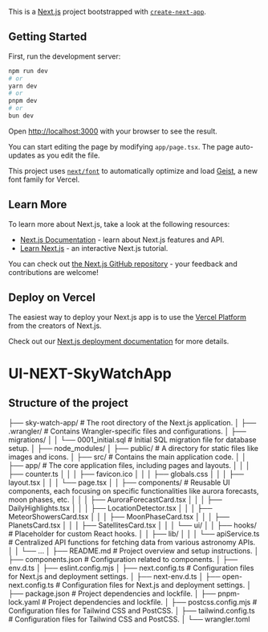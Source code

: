 This is a [Next.js](https://nextjs.org) project bootstrapped with [`create-next-app`](https://nextjs.org/docs/app/api-reference/cli/create-next-app).

## Getting Started

First, run the development server:

```bash
npm run dev
# or
yarn dev
# or
pnpm dev
# or
bun dev
```

Open [http://localhost:3000](http://localhost:3000) with your browser to see the result.

You can start editing the page by modifying `app/page.tsx`. The page auto-updates as you edit the file.

This project uses [`next/font`](https://nextjs.org/docs/app/building-your-application/optimizing/fonts) to automatically optimize and load [Geist](https://vercel.com/font), a new font family for Vercel.

## Learn More

To learn more about Next.js, take a look at the following resources:

- [Next.js Documentation](https://nextjs.org/docs) - learn about Next.js features and API.
- [Learn Next.js](https://nextjs.org/learn) - an interactive Next.js tutorial.

You can check out [the Next.js GitHub repository](https://github.com/vercel/next.js) - your feedback and contributions are welcome!

## Deploy on Vercel

The easiest way to deploy your Next.js app is to use the [Vercel Platform](https://vercel.com/new?utm_medium=default-template&filter=next.js&utm_source=create-next-app&utm_campaign=create-next-app-readme) from the creators of Next.js.

Check out our [Next.js deployment documentation](https://nextjs.org/docs/app/building-your-application/deploying) for more details.
# UI-NEXT-SkyWatchApp


## Structure of the project

├── sky-watch-app/              # The root directory of the Next.js application.
│   ├── .wrangler/              # Contains Wrangler-specific files and configurations.
│   ├── migrations/
│   │   └── 0001_initial.sql    # Initial SQL migration file for database setup.
│   ├── node_modules/
│   ├── public/                 # A directory for static files like images and icons.
│   ├── src/                    # Contains the main application code.
│   │   ├── app/                # The core application files, including pages and layouts.
│   │   │   ├── counter.ts
│   │   │   ├── favicon.ico
│   │   │   ├── globals.css
│   │   │   ├── layout.tsx
│   │   │   └── page.tsx
│   │   ├── components/         # Reusable UI components, each focusing on specific functionalities like aurora forecasts, moon phases, etc.
│   │   │   ├── AuroraForecastCard.tsx
│   │   │   ├── DailyHighlights.tsx
│   │   │   ├── LocationDetector.tsx
│   │   │   ├── MeteorShowersCard.tsx
│   │   │   ├── MoonPhaseCard.tsx
│   │   │   ├── PlanetsCard.tsx
│   │   │   ├── SatellitesCard.tsx
│   │   │   └── ui/
│   │   ├── hooks/              # Placeholder for custom React hooks.
│   │   ├── lib/
│   │   │   └── apiService.ts   # Centralized API functions for fetching data from various astronomy APIs.
│   │   └── ...
│   ├── README.md               # Project overview and setup instructions.
│   ├── components.json         # Configuration related to components.
│   ├── env.d.ts
│   ├── eslint.config.mjs
│   ├── next.config.ts          # Configuration files for Next.js and deployment settings.
│   ├── next-env.d.ts
│   ├── open-next.config.ts     # Configuration files for Next.js and deployment settings.
│   ├── package.json            # Project dependencies and lockfile.
│   ├── pnpm-lock.yaml          # Project dependencies and lockfile.
│   ├── postcss.config.mjs      # Configuration files for Tailwind CSS and PostCSS.
│   ├── tailwind.config.ts      # Configuration files for Tailwind CSS and PostCSS.
│   └── wrangler.toml
